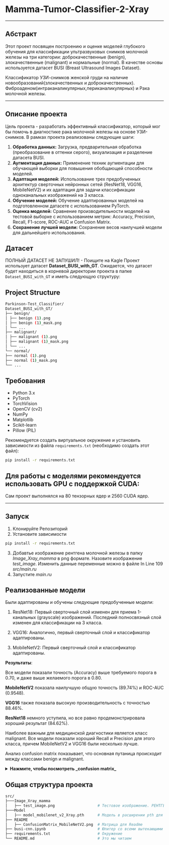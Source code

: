 # Mamma-Tumor-Classifier-2-Xray
***
## Абстракт
Этот проект посвящен построению и оценке моделей глубокого обучения для классификации ультразвуковых снимков молочной железы на три категории: доброкачественные (benign), злокачественные (malignant) и нормальные (normal). В качестве основы используется датасет BUSI (Breast Ultrasound Images Dataset).

Классификатор УЗИ-снимков женской груди на наличие новообразований(злокачественных и доброкачественных). Фиброаденом(интраканаликулярных,периканаликулярных) и Рака молочной железы. 
***
## Описание проекта
Цель проекта - разработать эффективный классификатор, который мог бы помочь в диагностике рака молочной железы на основе УЗИ-снимков. В рамках проекта реализованы следующие шаги:
1.  **Обработка данных:** Загрузка, предварительная обработка (преобразование в оттенки серого), визуализация и разделение датасета BUSI.
2.  **Аугментация данных:** Применение техник аугментации для обучающей выборки для повышения обобщающей способности моделей.
3.  **Адаптация моделей:** Использование трех предобученных архитектур сверточных нейронных сетей (ResNet18, VGG16, MobileNetV2) и их адаптация для задачи классификации одноканальных изображений на 3 класса.
4.  **Обучение моделей:** Обучение адаптированных моделей на подготовленном датасете с использованием PyTorch.
5.  **Оценка моделей:** Сравнение производительности моделей на тестовой выборке с использованием метрик: Accuracy, Precision, Recall, F1-score, ROC-AUC и Confusion Matrix.
6.  **Сохранение лучшей модели:** Сохранение весов наилучшей модели для дальнейшего использования.

## Датасет
ПОЛНЫЙ ДАТАСЕТ НЕ ЗАПУШИЛ! - Поищите на Kagle
Проект использует датасет **Dataset_BUSI_with_GT**. Ожидается, что датасет будет находиться в корневой директории проекта в папке `Dataset_BUSI_with_GT` и иметь следующую структуру:
## **Project Structure**  
```bash
Parkinson-Test_Classifier/
Dataset_BUSI_with_GT/
├── benign/
│ ├── benign (1).png
│ ├── benign (1)_mask.png
│ └── ...
├── malignant/
│ ├── malignant (1).png
│ ├── malignant (1)_mask.png
│ └── ...
└── normal/
├── normal (1).png
├── normal (1)_mask.png
└── ...
```
## Требования

*   Python 3.x
*   PyTorch
*   TorchVision
*   OpenCV (cv2)
*   NumPy
*   Matplotlib
*   Scikit-learn
*   Pillow (PIL)

Рекомендуется создать виртуальное окружение и установить зависимости из файла `requirements.txt` (необходимо создать этот файл):
```bash
pip install -r requirements.txt
```

## Для работы с моделями рекомендуется использовать GPU с поддержкой CUDA:
Сам проект выполнялся на 80 тензорных ядер и 2560 CUDA ядер.

***

## Запуск
1. Клонируйте Репозиторий
2. Установите зависимости
```bash
pip install -r requirements.txt
```
3. Добавтье изображение рентгена молочной железы  в папку _Image_Xray_mamma_ в png формате. Назовите изображение _test_image_. Изменить данные переменные можно в файле In Line 109 _src/main.ru_
4. Запустите _main.ru_

## Реализованные модели

Были адаптированы и обучены следующие предобученные модели:

1. ResNet18: Первый сверточный слой изменен для приема 1-канальных (grayscale) изображений. Последний полносвязный слой изменен для классификации на 3 класса.

2. VGG16: Аналогично, первый сверточный слой и классификатор адаптированы.

3. MobileNetV2: Первый сверточный слой и классификатор адаптированы.

**Результаты**: 

Все модели показали точность (Accuracy) выше требуемого порога в 0.70, и даже выше желаемого порога в 0.80.

**MobileNetV2** показала наилучшую общую точность (89.74%) и ROC-AUC (0.9548).

**VGG16** также показала высокую производительность с точностью 88.46%.

**ResNet18** немного уступила, но все равно продемонстрировала хороший результат (84.62%).

Наиболее важным для медицинской диагностики является класс malignant. Все модели показали хороший Recall и Precision для этого класса, причем MobileNetV2 и VGG16 были несколько лучше.

Анализ confusion matrix показывает, что основная путаница происходит между классами benign и malignant.

<details>
<summary><b>Нажмите, чтобы посмотреть _confusion matrix_</b></summary>
![Confusion matrix](.src/README/ConfusionMatrix_MobileNetV2.png)
</details>

## **Общая структура проекта**  
```bash
src/
├───Image_Xray_mamma
│   ├── test_image.png                   # Тестовое изображение. РЕНТГЕНОГРАФИЧЕСКОЕ ИССЛЕДОВАНИЕ ОБЕЗЛИЧЕНО
├───Model
│   ├── model_mobilenet_v2_Xray.pth      # Модель в расширении pth для model.load_state_dict
├── README
│   ├── ConfusionMatrix_MobileNetV2.png  # Матрица для Readme
├── busi-cnn.ipynb                       # Юпитер со всеми вытекающими 
├── requirements.txt                     # Окружение
└── README.md                            # Это мы читаем 
